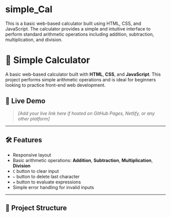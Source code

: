 # simple_Cal
This is a basic web-based calculator built using HTML, CSS, and JavaScript. The calculator provides a simple and intuitive interface to perform standard arithmetic operations including addition, subtraction, multiplication, and division.
# 🔢 Simple Calculator

A basic web-based calculator built with **HTML**, **CSS**, and **JavaScript**. This project performs simple arithmetic operations and is ideal for beginners looking to practice front-end web development.

## 🚀 Live Demo

> _[Add your live link here if hosted on GitHub Pages, Netlify, or any other platform]_

---

## 🛠️ Features

- Responsive layout
- Basic arithmetic operations: **Addition**, **Subtraction**, **Multiplication**, **Division**
- `C` button to clear input
- `←` button to delete last character
- `=` button to evaluate expressions
- Simple error handling for invalid inputs

---

## 📁 Project Structure

